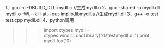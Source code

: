 1、gcc -c -DBUILD_DLL mydll.c //生成mydll.o
2、gcc -shared -o mydll.dll mydll.o -Wl,--kill-at,--out-implib,libmydll.a  //生成mydll.dll
3、g++ -o test test.cpp mydll.dll
4、python调用
>>> import ctypes
>>> mydll = ctypes.windll.LoadLibrary("d:\\test\\mydll.dll")
>>> print mydll.foo(10)